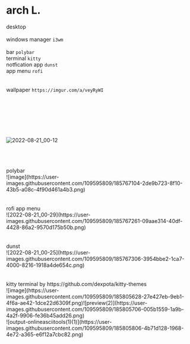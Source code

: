 # arch L.
desktop
<br> 
<br> windows manager ``i3wm``                   
<br>bar ``polybar``
<br>terminal ``kitty``
<br>notfication app ``dunst``
<br>app menu ``rofi``
<br>
<br>
<br>wallpaper ``https://imgur.com/a/veyRyWI``
<br>
<br>
<br>
<br>
<br>
<br>
<br>
<br>![2022-08-21_00-12](https://user-images.githubusercontent.com/109595809/185806744-5b8999a4-4bdd-415c-998b-eb15ebbc54c6.png)

<br>
<br>
<br>polybar
<br>![image](https://user-images.githubusercontent.com/109595809/185767104-2de9b723-8f10-43b5-a08c-4f90d461a4b3.png)
<br>
<br>
<br>rofi app menu 
<br>![2022-08-21_00-29](https://user-images.githubusercontent.com/109595809/185767261-09aae314-40df-4428-86a2-9570d175b50b.png)
<br>
<br>
<br>dunst
<br>![2022-08-21_00-25](https://user-images.githubusercontent.com/109595809/185767306-3954bbe2-1ca7-4000-8216-1918a4de654c.png)
<br>
<br>
<br>kitty terminal by https://github.com/dexpota/kitty-themes
<br>![image](https://user-images.githubusercontent.com/109595809/185805628-27e427eb-9eb1-4f6a-ae42-1dce22d6309f.png)![preview(2)](https://user-images.githubusercontent.com/109595809/185805706-005b1559-1a9b-4a2f-9906-fe36b45add26.png)
<br>![output-onlineasciitools(1)(1)](https://user-images.githubusercontent.com/109595809/185805806-4b71d128-1968-4e72-a365-e6f12a7cbc82.png)


